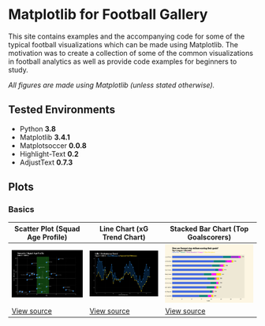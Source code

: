 # Matplotlib for Football Gallery

This site contains examples and the accompanying code for some of the typical football visualizations which can be made using Matplotlib. The motivation was to create a collection of some of the common visualizations in football analytics as well as provide code examples for beginners to study.

*All figures are made using Matplotlib (unless stated otherwise).*

## Tested Environments
- Python **3.8**
- Matplotlib **3.4.1**
- Matplotsoccer **0.0.8**
- Highlight-Text **0.2**
- AdjustText **0.7.3**

## Plots

### Basics

|  Scatter Plot (Squad Age Profile) | Line Chart (xG Trend Chart) | Stacked Bar Chart (Top Goalscorers) |
|  ---- | ---- | ---- |
| ![squad-age-profile.png](src/images/squad-age-profile.png) |![xg-trend-line-chart.png](src/images/xg-trend-line-chart.png) |![shooter-bar-chart.png](src/images/shooter-bar-chart.png) |
| [View source](src/squad-age-profile.html) |[View source](src/xg-trend-line-chart.html) |[View source](src/shooter-bar-chart.html) |

<br>

